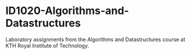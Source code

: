 # ID1020-Algorithms-and-Datastructures
Laboratory assignments from the Algorithms and Datastructures course at KTH Royal Institute of Technology.
